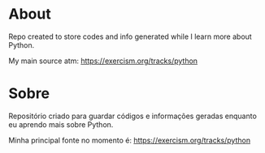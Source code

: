 # About
Repo created to store codes and info generated while I learn more about Python.

My main source atm: https://exercism.org/tracks/python

# Sobre
Repositório criado para guardar códigos e informações geradas enquanto eu aprendo mais sobre Python.

Minha principal fonte no momento é: https://exercism.org/tracks/python